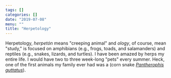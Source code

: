 ```yaml
---
tags: []
categories: []
date: "2019-07-08"
menu: ""
title: "Herpetology"
---
```


Herpetology, *herpetón* means "creeping animal" and *ology*, of course, mean "study," is focused on amphibians (e.g., frogs, toads, and salamanders) and reptiles (e.g., snakes, lizards, and turtles). I have been amazed by herps my entire life. I would have two to three week-long "pets" every summer. Heck, one of the first animals my family ever had was a (corn snake [*Pantherophis guttatus*](https://en.wikipedia.org/wiki/Corn_snake)).